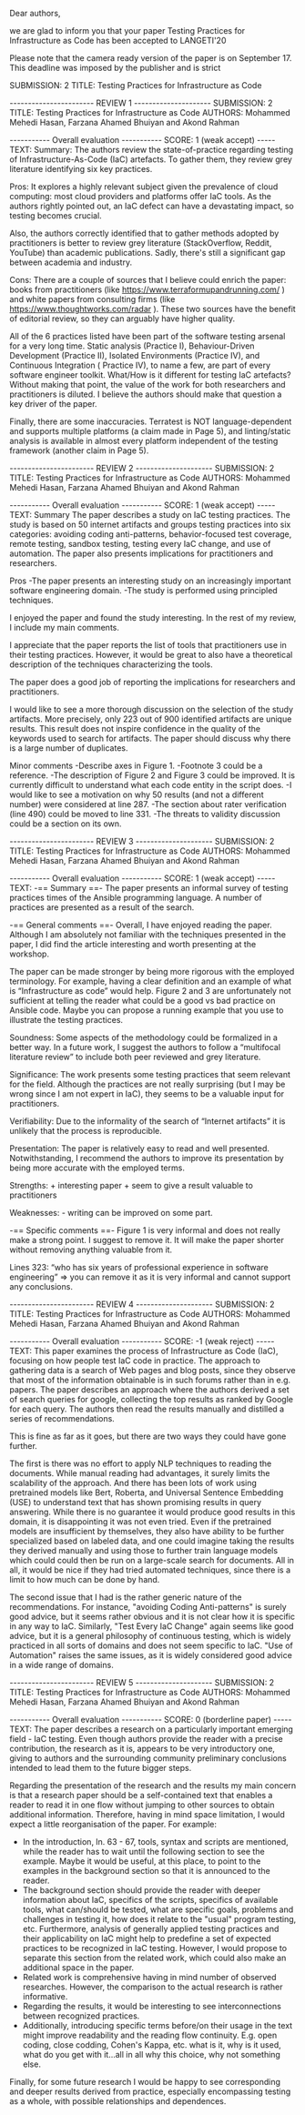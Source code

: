 Dear authors,


we are glad to inform you that your paper Testing Practices for Infrastructure as Code has been accepted to LANGETI'20

Please note that the camera ready version of the paper is on September 17. This deadline was imposed by the publisher and is strict

SUBMISSION: 2
TITLE: Testing Practices for Infrastructure as Code


----------------------- REVIEW 1 ---------------------
SUBMISSION: 2
TITLE: Testing Practices for Infrastructure as Code
AUTHORS: Mohammed Mehedi Hasan, Farzana Ahamed Bhuiyan and Akond Rahman

----------- Overall evaluation -----------
SCORE: 1 (weak accept)
----- TEXT:
Summary:
The authors review the state-of-practice regarding testing of Infrastructure-As-Code (IaC) artefacts. To gather them, they review grey literature identifying six key practices.

Pros:
It explores a highly relevant subject given the prevalence of cloud computing: most cloud providers and platforms offer IaC tools. As the authors rightly pointed out, an IaC defect can have a devastating impact, so testing becomes crucial.

Also, the authors correctly identified that to gather methods adopted by practitioners is better to review grey literature (StackOverflow, Reddit, YouTube) than academic publications. Sadly, there's still a significant gap between academia and industry.

Cons:
There are a couple of sources that I believe could enrich the paper: books from practitioners (like https://www.terraformupandrunning.com/ ) and white papers from consulting firms (like https://www.thoughtworks.com/radar ). These two sources have the benefit of editorial review, so they can arguably have higher quality.

All of the 6 practices listed have been part of the software testing arsenal for a very long time. Static analysis (Practice I), Behaviour-Driven Development (Practice II), Isolated Environments (Practice IV), and Continuous Integration ( Practice IV), to name a few, are part of every software engineer toolkit. What/How is it different for testing IaC artefacts? Without making that point, the value of the work for both researchers and practitioners is diluted. I believe the authors should make that question a key driver of the paper.

Finally, there are some inaccuracies. Terratest is NOT language-dependent and supports multiple platforms (a claim made in Page 5), and linting/static analysis is available in almost every platform independent of the testing framework (another claim in Page 5).



----------------------- REVIEW 2 ---------------------
SUBMISSION: 2
TITLE: Testing Practices for Infrastructure as Code
AUTHORS: Mohammed Mehedi Hasan, Farzana Ahamed Bhuiyan and Akond Rahman

----------- Overall evaluation -----------
SCORE: 1 (weak accept)
----- TEXT:
Summary
The paper describes a study on IaC testing practices. The study is based on 50 internet artifacts and groups testing practices into six categories: avoiding coding anti-patterns, behavior-focused test coverage, remote testing, sandbox testing, testing every IaC change, and use of automation.  The paper also presents implications for practitioners and researchers.

Pros
-The paper presents an interesting study on an increasingly important software engineering domain.
-The study is performed using principled techniques.

I enjoyed the paper and found the study interesting. In the rest of my review, I include my main comments.

I appreciate that the paper reports the list of tools that practitioners use in their testing practices. However, it would be great to also have a theoretical description of the techniques characterizing the tools.

The paper does a good job of reporting the implications for researchers and practitioners.

I would like to see a more thorough discussion on the selection of the study artifacts. More precisely, only 223 out of 900 identified artifacts are unique results. This result does not inspire confidence in the quality of the keywords used to search for artifacts. The paper should discuss why there is a large number of duplicates.


Minor comments
-Describe axes in Figure 1.
-Footnote 3 could be a reference.
-The description of Figure 2 and Figure 3 could be improved. It is currently difficult to understand what each code entity in the script does.
-I would like to see a motivation on why 50 results (and not a different number) were considered at line 287.
-The section about rater verification (line 490) could be moved to line 331.
-The threats to validity discussion could be a section on its own.



----------------------- REVIEW 3 ---------------------
SUBMISSION: 2
TITLE: Testing Practices for Infrastructure as Code
AUTHORS: Mohammed Mehedi Hasan, Farzana Ahamed Bhuiyan and Akond Rahman

----------- Overall evaluation -----------
SCORE: 1 (weak accept)
----- TEXT:
-== Summary ==-
The paper presents an informal survey of testing practices times of the Ansible programming language. A number of practices are presented as a result of the search.

-== General comments ==-
Overall, I have enjoyed reading the paper. Although I am absolutely not familiar with the techniques presented in the paper, I did find the article interesting and worth presenting at the workshop.

The paper can be made stronger by being more rigorous with the employed terminology. For example, having a clear definition and an example of what is “Infrastructure as code” would help. Figure 2 and 3 are unfortunately not sufficient at telling the reader what could be a good vs bad practice on Ansible code. Maybe you can propose a running example that you use to illustrate the testing practices.

Soundness: Some aspects of the methodology could be formalized in a better way. In a future work, I suggest the authors to follow a “multifocal literature review” to include both peer reviewed and grey literature.

Significance: The work presents some testing practices that seem relevant for the field. Although the practices are not really surprising (but I may be wrong since I am not expert in IaC), they seems to be a valuable input for practitioners.

Verifiability: Due to the informality of the search of “Internet artifacts” it is unlikely that the process is reproducible.

Presentation: The paper is relatively easy to read and well presented. Notwithstanding, I recommend the authors to improve its presentation by being more accurate with the employed terms.

Strengths:
        + interesting paper
        + seem to give a result valuable to practitioners

Weaknesses:
        - writing can be improved on some part.

-== Specific comments ==-
Figure 1 is very informal and does not really make a strong point. I suggest to remove it. It will make the paper shorter without removing anything valuable from it.

Lines 323: “who has six years of professional experience in software engineering” => you can remove it as it is very informal and cannot support any conclusions.



----------------------- REVIEW 4 ---------------------
SUBMISSION: 2
TITLE: Testing Practices for Infrastructure as Code
AUTHORS: Mohammed Mehedi Hasan, Farzana Ahamed Bhuiyan and Akond Rahman

----------- Overall evaluation -----------
SCORE: -1 (weak reject)
----- TEXT:
This paper examines the process of Infrastructure as Code (IaC), focusing on how people test IaC code in practice.  The approach to gathering data is a search of Web pages and blog posts, since they observe that most of the information obtainable is in such forums rather than in e.g. papers. The paper describes an approach where the authors derived a set of search queries for google, collecting the top results as ranked by Google for each query.  The authors then read the results manually and distilled a series of recommendations.

This is fine as far as it goes, but there are two ways they could have gone further.

The first is there was no effort to apply NLP techniques to reading the documents.  While manual reading had advantages, it surely limits the scalability of the approach.  And there has been lots of work using pretrained models like Bert, Roberta, and Universal Sentence Embedding (USE) to understand text that has shown promising results in query answering.  While there is no guarantee it would produce good results in this domain, it is disappointing it was not even tried.  Even if the pretrained models are insufficient by themselves, they also have ability to be further specialized based on labeled data, and one could imagine taking the results they derived manually and using those to further train language models which could could then be run on a large-scale search for documents.  All in all, it would be nice if they had tried automated techniques, since there is a limit to how much can be done by hand.

The second issue that I had is the rather generic nature of the recommendations.  For instance, "avoiding Coding Anti-patterns" is surely good advice, but it seems rather obvious and it is not clear how it is specific in any way to IaC.  Similarly, "Test Every IaC Change" again seems like good advice, but it is a general philosophy of continuous testing, which is widely practiced in all sorts of domains and does not seem specific to IaC.  "Use of Automation" raises the same issues, as it is widely considered good advice in a wide range of domains.



----------------------- REVIEW 5 ---------------------
SUBMISSION: 2
TITLE: Testing Practices for Infrastructure as Code
AUTHORS: Mohammed Mehedi Hasan, Farzana Ahamed Bhuiyan and Akond Rahman

----------- Overall evaluation -----------
SCORE: 0 (borderline paper)
----- TEXT:
The paper describes a research on a particularly important emerging field - IaC testing. Even though authors provide the reader with a precise contribution, the research as it is, appears to be very introductory one, giving to authors and the surrounding community preliminary conclusions intended to lead them to the future bigger steps.

Regarding the presentation of the research and the results my main concern is that a research paper should be a self-contained text that enables a reader to read it in one flow without jumping to other sources to obtain additional information. Therefore, having in mind space limitation, I would expect a little reorganisation of the paper. For example:
- In the introduction, ln. 63 - 67, tools, syntax and scripts are mentioned, while the reader has to wait until the following section to see the example. Maybe it would be useful, at this place, to point to the examples in the background section so that it is announced to the reader.
- The background section should provide the reader with deeper information about IaC, specifics of the scripts, specifics of available tools, what can/should be tested, what are specific goals, problems and challenges in testing it, how does it relate to the "usual" program testing, etc. Furthermore, analysis of generally applied testing practices and their applicability on IaC might help to predefine a set of expected practices to be recognized in IaC testing. However, I would propose to separate this section from the related work, which could also make an additional space in the paper.
- Related work is comprehensive having in mind number of observed researches. However, the comparison to the actual research is rather informative.
- Regarding the results, it would be interesting to see interconnections between recognized practices.
- Additionally, introducing specific terms before/on their usage in the text might improve readability and the reading flow continuity. E.g. open coding, close codding, Cohen's Kappa, etc. what is it, why is it used, what do you get with it...all in all why this choice, why not something else.

Finally, for some future research I would be happy to see corresponding and deeper results derived from practice, especially encompassing testing as a whole, with possible relationships and dependences.


